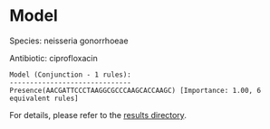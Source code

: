
# Model

Species: neisseria gonorrhoeae

Antibiotic: ciprofloxacin

```
Model (Conjunction - 1 rules):
------------------------------
Presence(AACGATTCCCTAAGGCGCCCAAGCACCAAGC) [Importance: 1.00, 6 equivalent rules]

```

For details, please refer to the [results directory](../../../../../results/scm_b/neisseria+gonorrhoeae/ciprofloxacin/repeat_1/).

